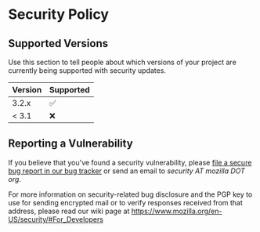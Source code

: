 # Security Policy

## Supported Versions

Use this section to tell people about which versions of your project are
currently being supported with security updates.

| Version | Supported          |
| ------- | ------------------ |
| 3.2.x   | :white_check_mark: |
| < 3.1   | :x:                |

## Reporting a Vulnerability

If you believe that you've found a security vulnerability, please [file a secure
bug report in our bug tracker](https://bugzilla.mozilla.org/enter_bug.cgi?assigned_to=nobody%40mozilla.org&product=Webtools&component=Bleach-security&groups=webtools-security) or send an email to *security AT mozilla DOT org*.

For more information on security-related bug disclosure and the PGP key to use
for sending encrypted mail or to verify responses received from that address,
please read our wiki page at https://www.mozilla.org/en-US/security/#For_Developers
